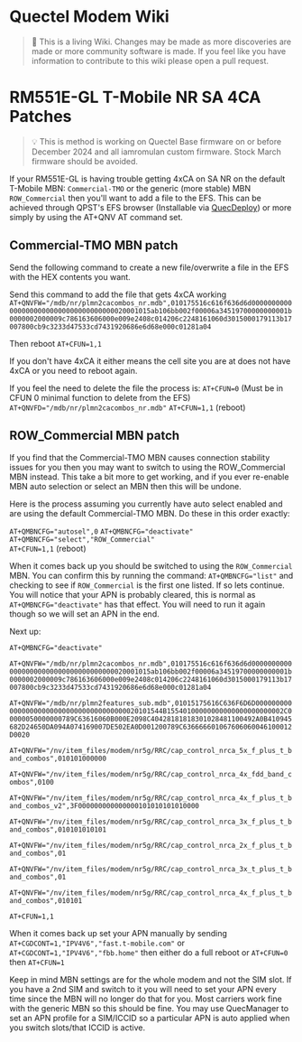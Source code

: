 Quectel Modem Wiki
=================================
> :book: This is a living Wiki. Changes may be made as more discoveries are made or more community software is made. If you feel like you have information to contribute to this wiki please open a pull request.

# RM551E-GL T-Mobile NR SA 4CA Patches

>:bulb: This is method is working on Quectel Base firmware on or before December 2024 and all iamromulan custom firmware. Stock March firmware should be avoided.  

If your RM551E-GL is having trouble getting 4xCA on SA NR on the default T-Mobile MBN: `Commercial-TMO` or the generic (more stable) MBN `ROW_Commercial` then you'll want to add a file to the EFS. This can be achieved through QPST's EFS browser (Installable via [QuecDeploy](https://github.com/iamromulan/quecdeploy/)) or more simply by using the AT+QNV AT command set.

## Commercial-TMO MBN patch

Send the following command to create a new file/overwrite a file in the EFS with the HEX contents you want. 

Send this command to add the file that gets 4xCA working 
`AT+QNVFW="/mdb/nr/plmn2cacombos_nr.mdb",010175516c616f636d6d000000000000000000000000000000000000020001015ab106bb002f00006a34519700000000001b0000002000009c786163606000e009e2408c014206c2248161060d3015000179113b17007800cb9c3233d47533cd7431920686e6d68e000c01281a04`

 Then reboot `AT+CFUN=1,1`

If you don't have 4xCA it either means the cell site you are at does not have 4xCA or you need to reboot again.

If you feel the need to delete the file the process is:
`AT+CFUN=0` (Must be in CFUN 0 minimal function to delete from the EFS)
`AT+QNVFD="/mdb/nr/plmn2cacombos_nr.mdb"`
`AT+CFUN=1,1` (reboot)

## ROW_Commercial MBN patch

If you find that the Commercial-TMO MBN causes connection stability issues for you then you may want to switch to using the ROW_Commercial MBN instead. This take a bit more to get working, and if you ever re-enable MBN auto selection or select an MBN then this will be undone.

Here is the process assuming you currently have auto select enabled and are using the default Commercial-TMO MBN. Do these in this order exactly:

`AT+QMBNCFG="autosel",0`
`AT+QMBNCFG="deactivate"`
`AT+QMBNCFG="select","ROW_Commercial"`  
`AT+CFUN=1,1` (reboot)

When it comes back up you should be switched to using the `ROW_Commercial` MBN.
You can confirm this by running the command: `AT+QMBNCFG="list"` and checking to see if `ROW_Commercial` is the first one listed. If so lets continue. You will notice that your APN is probably cleared, this is normal as `AT+QMBNCFG="deactivate"` has that effect. You will need to run it again though so we will set an APN in the end.

Next up:

`AT+QMBNCFG="deactivate"`

`AT+QNVFW="/mdb/nr/plmn2cacombos_nr.mdb",010175516c616f636d6d000000000000000000000000000000000000020001015ab106bb002f00006a34519700000000001b0000002000009c786163606000e009e2408c014206c2248161060d3015000179113b17007800cb9c3233d47533cd7431920686e6d68e000c01281a04`

`AT+QNVFW="/mdb/nr/plmn2features_sub.mdb",01015175616C636F6D6D00000000000000000000000000000000000000020101544B15540100000000000000000000002C00000050000000789C63616060B000E2098C40428181818301028481100492A0B410945682D24650DA094A074169007DE502EA0D001200789C636666601067606060046100012D0020`

`AT+QNVFW="/nv/item_files/modem/nr5g/RRC/cap_control_nrca_5x_f_plus_t_band_combos",010101000000`

`AT+QNVFW="/nv/item_files/modem/nr5g/RRC/cap_control_nrca_4x_fdd_band_combos",0100`

`AT+QNVFW="/nv/item_files/modem/nr5g/RRC/cap_control_nrca_4x_f_plus_t_band_combos_v2",3F000000000000000101010101010000`

`AT+QNVFW="/nv/item_files/modem/nr5g/RRC/cap_control_nrca_3x_f_plus_t_band_combos",010101010101`

`AT+QNVFW="/nv/item_files/modem/nr5g/RRC/cap_control_nrca_2x_f_plus_t_band_combos",01`

`AT+QNVFW="/nv/item_files/modem/nr5g/RRC/cap_control_nrca_3x_t_plus_t_band_combos",01`

`AT+QNVFW="/nv/item_files/modem/nr5g/RRC/cap_control_nrca_4x_f_plus_t_band_combos",010101`

`AT+CFUN=1,1`

When it comes back up set your APN manually by sending `AT+CGDCONT=1,"IPV4V6","fast.t-mobile.com"` or `AT+CGDCONT=1,"IPV4V6","fbb.home"` then either do a full reboot or `AT+CFUN=0` then `AT+CFUN=1` 

Keep in mind MBN settings are for the whole modem and not the SIM slot. If you have a 2nd SIM and switch to it you will need to set your APN every time since the MBN will no longer do that for you. Most carriers work fine with the generic MBN so this should be fine. You may use QuecManager to set an APN profile for a SIM/ICCID so a particular APN is auto applied when you switch slots/that ICCID is active. 